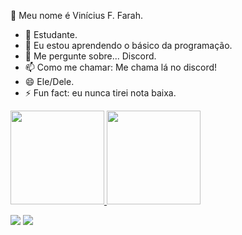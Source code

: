 🤠 Meu nome é Vinícius F. Farah.

- 🔭 Estudante.
- 🌱 Eu estou aprendendo o básico da programação.
- 💬 Me pergunte sobre... Discord.
- 📫 Como me chamar: Me chama lá no discord!
- 😄 Ele/Dele.
- ⚡ Fun fact: eu nunca tirei nota baixa.


<div aling="center">
  <a href="https://github.com/VinicinFarahzin">
    <img height="150em" src="https://github-readme-stats.vercel.app/api?username=VinicinFarahzin&count_private=true&include_all_commits=true&show_icons=true&theme=dracula&hide_border=false&show_owner=true"/>
    <img height="150em" src="https://github-readme-stats.vercel.app/api/top-langs/?username=VinicinFarahzin&theme=dracula&hide_border=false&&layout=compact"/>
  </a>
  
  <a href="Duolingo#8653"><img src="https://img.shields.io/badge/-Discord-7289DA?style=for-the-badge&logo=discord&logoColor=white" target="_blank"></a>
  <a href="mailto:viniciusffarah2@gmail.com"><img src="https://img.shields.io/badge/-Gmail-%23333?style=for-the-badge&logo=gmail&logoColor=white" target="_blank"></a>
